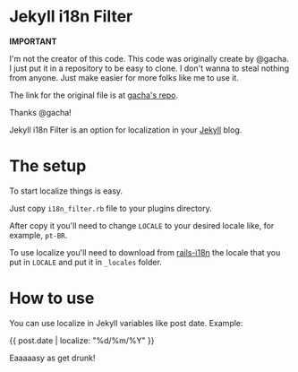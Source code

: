 Jekyll i18n Filter
==================

**IMPORTANT**

I'm not the creator of this code. This code was originally create by @gacha.
I just put it in a repository to be easy to clone. I don't wanna to steal nothing
from anyone. Just make easier for more folks like me to use it.

The link for the original file is at [gacha's repo](https://github.com/gacha/gacha.id.lv/blob/master/_plugins/i18n_filter.rb).

Thanks @gacha!

Jekyll i18n Filter is an option for localization in your [Jekyll](http://jekyllrb.com) blog.

The setup
=========

To start localize things is easy.

Just copy ```i18n_filter.rb``` file to your plugins directory.

After copy it you'll need to change ```LOCALE``` to your desired locale like, for example, ```pt-BR```.

To use localize you'll need to download from [rails-i18n](https://github.com/svenfuchs/rails-i18n/tree/master/rails/locale)
the locale that you put in ```LOCALE``` and put it in ```_locales``` folder.

How to use
==========

You can use localize in Jekyll variables like post date. Example:

{{ post.date | localize: "%d/%m/%Y" }}

Eaaaaasy as get drunk!
